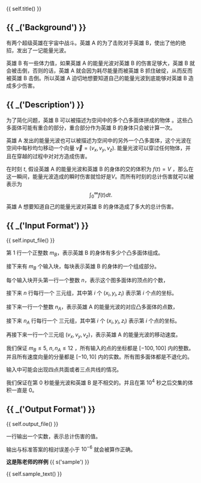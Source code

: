 {{ self.title() }}

## {{ _('Background') }}

有两个超级英雄在宇宙中战斗。英雄 A 的为了击败对手英雄 B，使出了他的绝招，发出了一记能量光波。

英雄 B 有一些体力值，如果英雄 A 的能量光波对英雄 B 的伤害足够大，英雄 B 就会被击倒，否则的话，英雄 A 就会因为耗尽能量而被英雄 B 抓住破绽，从而反而被英雄 B 击倒。所以英雄 A 迫切地想要知道自己的能量光波到底能够对英雄 B 造成多少伤害。

## {{ _('Description') }}

为了简化问题，英雄 B 可以被描述为空间中的多个凸多面体拼成的物体 。这些凸多面体可能有重合的部分，重合部分作为英雄 B 的身体只会被计算一次。

英雄 A 发出的能量光波也可以被描述为空间中的另外一个凸多面体，这个光波在空间中每秒均匀移动一个向量 $\vec{v} = (v_x,v_y,v_z)$. 能量光波可以穿过任何物体，并且在穿越的过程中对对方造成伤害。

在时刻 $t$, 假设英雄 A 的能量光波和英雄 B 的身体的交的体积为 $f(t) = V$ ，那么在这一瞬间，能量光波造成的瞬时伤害就恰好是$V$。而所有时刻的总计伤害就可以被表示为
$$
\int_{0}^{\infty} f(t) dt.
$$
英雄 A 想要知道自己的能量光波对英雄 B 的身体造成了多大的总计伤害。

## {{ _('Input Format') }}

{{ self.input_file() }}

第 $1$ 行一个正整数 $m_B$，表示英雄 B 的身体有多少个凸多面体组成。

接下来有 $m_B$ 个输入块，每块表示英雄 B 的身体的一个组成部分。

每个输入块开头第一行一个整数 $n$，表示这个图多面体的顶点的个数，

接下来 $n$ 行每行一个 三元组，其中第 $i$ 个 $(x_i,y_i,z_i)$ 表示第 $i$ 个点的坐标。

接下来一行一个整数 $n_A$，表示英雄 A 的能量光波的对应凸多面体的点数，

接下来 $n_A$ 行每行一个 三元组，其中第 $i$ 个 $(x_i,y_i,z_i)$ 表示第 $i$ 个点的坐标。

再接下来一行一个三元组 $(v_x,v_y,v_z)$，表示英雄 A 的能量光波的移动速度。

我们保证 $m_B \le 5$, $n,n_A\le 12$ ，所有输入的点的坐标都是 $[-100,100]$ 内的整数。并且所有速度向量的分量都是 $[-10,10]$ 内的实数。所有图多面体都是不退化的。

输入中可能会出现四点共面或者三点共线的情况。

我们保证在第 $0$ 秒能量光波和英雄 B 是不相交的。并且在第 $10^4$ 秒之后交集的体积一直是 0。

## {{ _('Output Format') }}

{{ self.output_file() }}

一行输出一个实数，表示总计伤害的值。

输出与标准答案的相对误差小于 $10^{-6}$ 就会被算作正确。

**这是陈老师的样例**
{{ s('sample') }}

{{ self.sample_text() }}